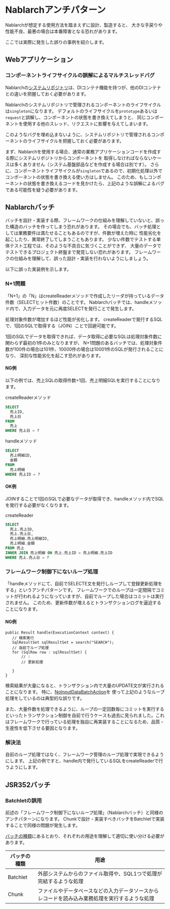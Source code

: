 # Nablarchアンチパターン

Nablarchが想定する使用方法を踏まえずに設計、製造すると、
大きな手戻りや性能不良、最悪の場合は本番障害となる恐れがあります。

ここでは実際に発生した誤りの事例を紹介します。

## Webアプリケーション

### コンポーネントライフサイクルの誤解によるマルチスレッドバグ

Nablarchの[システムリポジトリ](https://nablarch.github.io/docs/LATEST/doc/application_framework/application_framework/libraries/repository.html#repository)は、DIコンテナ機能を持つが、他のDIコンテナとの違いを把握しておく必要があります。


Nablarchのシステムリポジトリで管理されるコンポーネントのライフサイクルは`singleton`になります。
デフォルトのライフサイクルを`prototype`あるいは`request`と誤解し、コンポーネントの状態を書き換えてしまうと、
同じコンポーネントを使用する他のスレッド、リクエストに影響を与えてしまいます。

このようなバグを埋め込まないように、システムリポジトリで管理されるコンポーネントのライフサイクルを把握しておく必要があります。

まず、Nablarchを使用する場合、通常の業務アプリケーションコードを作成する際にシステムリポジトリからコンポーネントを
取得しなければならないケースは多くありません（システム基盤部品などを作成する場合は別です）。
さらに、コンポーネントライフサイクルが`singleton`であるので、初期化処理以外でコンポーネントの状態を書き換える使い方はしません。
このため、もしコンポーネントの状態を書き換えるコードを見かけたら、上記のような誤解によるバグである可能性を疑う必要があります。

## Nablarchバッチ

バッチを設計・実装する際、フレームワークの仕組みを理解していないと、誤った構造のバッチを作ってしまう恐れがあります。
その場合でも、バッチ処理としては業務要件は満たせることもあるのですが、件数が増えた時に
性能劣化を起こしたり、異常終了してしまうこともあります。
少ない件数でテストする単体テスト工程では、そのような不具合に気づくことができず、
大量のデータでテストできるプロジェクト終盤まで発覚しない恐れがあります。
フレームワークの仕組みを理解して、誤った設計・実装を行わないようにしましょう。

以下に誤った実装例を示します。

### N+1問題

「N+1」の「N」はcreateReaderメソッドで作成したリーダが持っているデータ件数（SELECTヒット件数）のことです。
Nablarchバッチでは、handleメソッド内で、入力データを元に再度SELECTを発行ことで発生します。

処理対象件数が増加するほど性能が劣化します。
createReaderで発行するSQLで、1回のSQLで取得する（JOIN）ことで回避可能です。

1回のSQLでデータを取得できれば、データ取得に必要なSQLは処理対象件数に関わらず最初の1件のみとなりますが、
N+1問題のあるバッチでは、処理対象件数が100件の場合は101件、10000件の場合は10001件のSQLが発行されることになり、
深刻な性能劣化を起こす恐れがあります。

#### NG例

以下の例では、売上SQLの取得件数+1回、売上明細SQLを実行することになります。

createReaderメソッド
```sql
SELECT
  売上ID,
  売上日
FROM
  売上
WHERE 売上日 = ?
```

handleメソッド
```sql
SELECT
  売上明細ID,
  金額
FROM
  売上明細
WHERE 売上ID = ?
```


#### OK例

JOINすることで1回のSQLで必要なデータが取得でき、handleメソッド内でSQLを発行する必要がなくなります。

createReader
```sql
SELECT
  売上.売上ID,
  売上.売上日,
  売上明細.売上明細ID,
  売上明細.金額
FROM 売上
INNER JOIN 売上明細 ON 売上.売上ID = 売上明細.売上ID
WHERE 売上.売上日 = ?
```

### フレームワーク制御下にないループ処理

「handleメソッドにて、自前でSELECTE文を発行しループして登録更新処理をする」というアンチパターンです。
フレームワークでのループは一定間隔でコミットが行われるようになっていますが、自前でループした場合はコミットは実行されません。
このため、更新件数が増えるとトランザクションログを逼迫することになります。

#### NG例

``` {.java}
public Result handle(ExecutionContext context) {
   // 検索実行
   SqlResultSet sqlResultSet = search("SEARCH");
   // 自前でループ処理
   for (SqlRow row : sqlResultSet) {
       // :
       // 更新処理

   }
}
```


検索結果が大量になると、トランザクション内で大量のUPDATE文が実行されることになります。
特に、[NoInputDataBatchAction](https://nablarch.github.io/docs/LATEST/javadoc/nablarch/fw/action/NoInputDataBatchAction.html)を
使って上記のようなループ処理をしているのは典型的な誤りです。


また、大量件数を処理できるように、ループの一定回数毎にコミットを実行するといったトランザクション制御を自前で行うケースも過去に見られました。これはフレームワークで行っている処理を独自に再実装することになるため、品質・生産性を低下させる要因となります。


### 解決法

自前のループ処理ではなく、フレームワーク管理のループ処理で実現できるようにします。
上記の例ですと、handle内で発行しているSQLをcreateReaderで行うようにします。


## JSR352バッチ


### Batchletの誤用

前述の「フレームワーク制御下にないループ処理」（Nablarchバッチ）と同様のアンチパターンになります。
Chunkで設計・実装すべきバッチをBatchletで実装することで同様の問題が発生します。

[バッチの種類](https://nablarch.github.io/docs/LATEST/doc/application_framework/application_framework/batch/jsr352/architecture.html#jsr352-batch-type)にあるとおり、それぞれの用途を理解して適切に使い分ける必要があります。

| バッチの種類 | 用途                                                                                           |
|--------------|------------------------------------------------------------------------------------------------|
| Batchlet     | 外部システムからのファイル取得や、SQL1つで処理が完結するような処理                             |
| Chunk        | ファイルやデータベースなどの入力データソースからレコードを読み込み業務処理を実行するような処理 |

